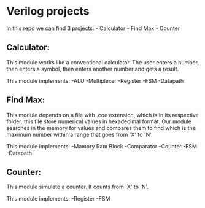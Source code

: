 
# Verilog projects

In this repo we can find 3 projects:
	- Calculator
	- Find Max
	- Counter

## Calculator:

This module works like a conventional calculator. The user enters a number, then enters a symbol, then enters another number and gets a result.

This module implements:
	-ALU
	-Multiplexer
	-Register
	-FSM
	-Datapath

## Find Max:

This module depends on a file with .coe extension, which is in its respective folder. this file store numerical values in hexadecimal format. Our module searches in the memory for values and compares them to find which is the maximum number within a range that goes from 'X' to 'N'.

This module implements:
	-Mamory Ram Block
	-Comparator
	-Counter
	-FSM
	-Datapath


## Counter:

This module simulate a counter. It counts from 'X' to 'N'.

This module implements:
	-Register
	-FSM

